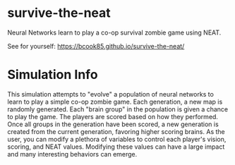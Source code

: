 # survive-the-neat
Neural Networks learn to play a co-op survival zombie game using NEAT.

See for yourself: https://bcook85.github.io/survive-the-neat/

# Simulation Info
This simulation attempts to "evolve" a population of neural networks to learn to play a simple co-op zombie game. Each generation, a new map is randomly generated. Each "brain group" in the population is given a chance to play the game. The players are scored based on how they performed. Once all groups in the generation have been scored, a new generation is created from the current generation, favoring higher scoring brains.
As the user, you can modify a plethora of variables to control each player's vision, scoring, and NEAT values. Modifying these values can have a large impact and many interesting behaviors can emerge.